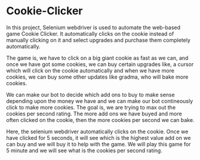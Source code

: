 # Cookie-Clicker

In this project, Selenium webdriver is used to automate the web-based game Cookie Clicker. It automatically clicks on the cookie instead of manually clicking on it and select upgrades and purchase them completely automatically. 

The game is, we have to click on a big giant cookie as fast as we can, and once we have got some cookies, we can buy certain upgrades like, a cursor which will click on the cookie automatically and when we have more cookies, we can buy some other updates like gradma, who will bake more cookies.

We can make our bot to decide which add ons to buy to make sense depending upon the money we have and we can make our bot contineously click to make more cookies. The goal is, we are trying to max out the cookies per second rating. The more add ons we have buyed and more often clicked on the cookie, then the more cookies per second we can bake.

Here, the selenium webdriver automatically clicks on the cookie. Once we have clicked for 5 seconds, it will see which is the highest value add on we can buy and we will buy it to help with the game. We will play this game for 5 minute and we will see what is the cookies per second rating.
